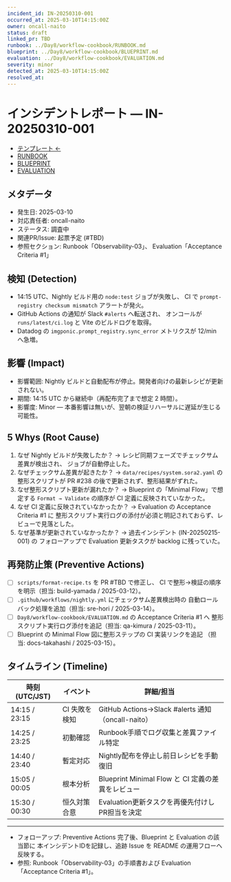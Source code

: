 ```yaml
---
incident_id: IN-20250310-001
occurred_at: 2025-03-10T14:15:00Z
owner: oncall-naito
status: draft
linked_pr: TBD
runbook: ../Day8/workflow-cookbook/RUNBOOK.md
blueprint: ../Day8/workflow-cookbook/BLUEPRINT.md
evaluation: ../Day8/workflow-cookbook/EVALUATION.md
severity: minor
detected_at: 2025-03-10T14:15:00Z
resolved_at:
---
```


# インシデントレポート — IN-20250310-001

<!-- markdownlint-disable MD013 -->

- [テンプレート ←](INCIDENT_TEMPLATE.md)
- [RUNBOOK](../Day8/workflow-cookbook/RUNBOOK.md)
- [BLUEPRINT](../Day8/workflow-cookbook/BLUEPRINT.md)
- [EVALUATION](../Day8/workflow-cookbook/EVALUATION.md)

## メタデータ

- 発生日: 2025-03-10
- 対応責任者: oncall-naito
- ステータス: 調査中
- 関連PR/Issue: 起票予定 (#TBD)
- 参照セクション: Runbook「Observability-03」、
  Evaluation「Acceptance Criteria #1」

## 検知 (Detection)

- 14:15 UTC、Nightly ビルド用の `node:test` ジョブが失敗し、
  CI で `prompt-registry checksum mismatch` アラートが発火。
- GitHub Actions の通知が Slack `#alerts` へ転送され、
  オンコールが `runs/latest/ci.log` と Vite のビルドログを取得。
- Datadog の `imgponic.prompt_registry.sync_error` メトリクスが 12/min へ急増。

## 影響 (Impact)

- 影響範囲: Nightly ビルドと自動配布が停止。開発者向けの最新レシピが更新されない。
- 期間: 14:15 UTC から継続中（再配布完了まで想定 2 時間）。
- 影響度: Minor — 本番影響は無いが、翌朝の検証リハーサルに遅延が生じる可能性。

## 5 Whys (Root Cause)

1. なぜ Nightly ビルドが失敗したか？ → レシピ同期フェーズでチェックサム差異が検出され、
   ジョブが自動停止した。
2. なぜチェックサム差異が起きたか？ → `data/recipes/system.sora2.yaml` の整形スクリプトが
   PR #238 の後で更新されず、整形結果がずれた。
3. なぜ整形スクリプト更新が漏れたか？ → Blueprint の「Minimal Flow」で想定する
   `Format → Validate` の順序が CI 定義に反映されていなかった。
4. なぜ CI 定義に反映されていなかったか？ → Evaluation の Acceptance Criteria #1 に
   整形スクリプト実行ログの添付が必須と明記されておらず、レビューで見落とした。
5. なぜ基準が更新されていなかったか？ → 過去インシデント (IN-20250215-001) の
   フォローアップで Evaluation 更新タスクが backlog に残っていた。

## 再発防止策 (Preventive Actions)

- [ ] `scripts/format-recipe.ts` を PR #TBD で修正し、
  CI で整形→検証の順序を明示（担当: build-yamada / 2025-03-12）。
- [ ] `.github/workflows/nightly.yml` にチェックサム差異検出時の
  自動ロールバック処理を追加（担当: sre-hori / 2025-03-14）。
- [ ] `Day8/workflow-cookbook/EVALUATION.md` の Acceptance Criteria #1 へ
  整形スクリプト実行ログ添付を追記（担当: qa-kimura / 2025-03-11）。
- [ ] Blueprint の Minimal Flow 図に整形ステップの CI 実装リンクを追記
  （担当: docs-takahashi / 2025-03-15）。

## タイムライン (Timeline)

| 時刻 (UTC/JST) | イベント | 詳細/担当 |
| --- | --- | --- |
| 14:15 / 23:15 | CI 失敗を検知 | GitHub Actions→Slack #alerts 通知（oncall-naito） |
| 14:25 / 23:25 | 初動確認 | Runbook手順でログ収集と差異ファイル特定 |
| 14:40 / 23:40 | 暫定対応 | Nightly配布を停止し前日レシピを手動復旧 |
| 15:05 / 00:05 | 根本分析 | Blueprint Minimal Flow と CI 定義の差異をレビュー |
| 15:30 / 00:30 | 恒久対策合意 | Evaluation更新タスクを再優先付けしPR担当を決定 |

---

- フォローアップ: Preventive Actions 完了後、Blueprint と Evaluation の該当節に
  本インシデントIDを記録し、追跡 Issue を README の運用フローへ反映する。
- 参照: Runbook「Observability-03」の手順書および
  Evaluation「Acceptance Criteria #1」。

<!-- markdownlint-enable MD013 -->
